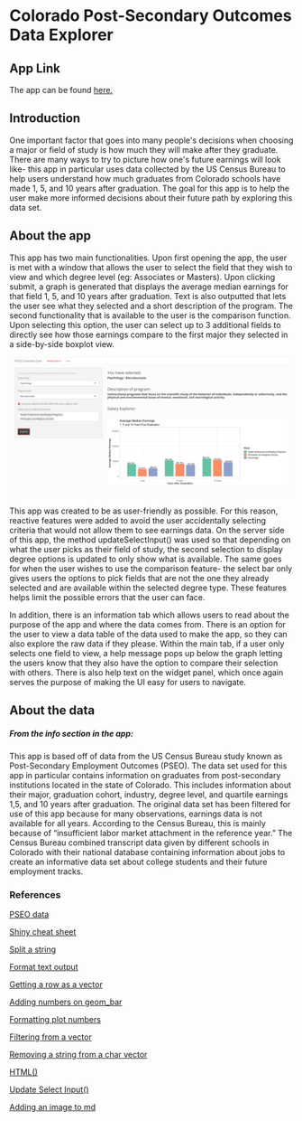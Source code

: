 # Colorado Post-Secondary Outcomes Data Explorer

## App Link

The app can be found [here.](https://saralemus7.shinyapps.io/PSEO/)

## Introduction

One important factor that goes into many people's decisions when choosing a major or field of study is how much they will make after they graduate. There are many ways to try to picture how one's future earnings will look like- this app in particular uses data collected by the US Census Bureau to help users understand how much graduates from Colorado schools have made 1, 5, and 10 years after graduation. The goal for this app is to help the user make more informed decisions about their future path by exploring this data set.

## About the app
This app has two main functionalities. Upon first opening the app, the user is met with a window that allows the user to select the field that they wish to view and which degree level (eg: Associates or Masters). Upon clicking submit, a graph is generated that displays the average median earnings for that field 1, 5, and 10 years after graduation. Text is also outputted that lets the user see what they selected and a short description of the program. The second functionality that is available to the user is the comparison function. Upon selecting this option, the user can select up to 3 additional fields to directly see how those earnings compare to the first major they selected in a side-by-side boxplot view. 

![Preview of the comparision feature](pseo_app_screenshot.png)


This app was created to be as user-friendly as possible. For this reason, reactive features were added to avoid the user accidentally selecting criteria that would not allow them to see earnings data. On the server side of this app, the method updateSelectInput() was used so that depending on what the user picks as their field of study, the second selection to display degree options is updated to only show what is available. The same goes for when the user wishes to use the comparison feature- the select bar only gives users the options to pick fields that are not the one they already selected and are available within the selected degree type. These features helps limit the possible errors that the user can face.

In addition, there is an information tab which allows users to read about the purpose of the app and where the data comes from. There is  an option for the user to view a data table of the data used to make the app, so they can also explore the raw data if they please. Within the main tab, if a user only selects one field to view, a help message pops up below the graph letting the users know that they also have the option to compare their selection with others. There is also help text on the widget panel, which once again serves the purpose of making the UI easy for users to navigate.


## About the data
##### From the info section in the app:
This app is based off of data from the US Census Bureau study known as Post-Secondary Employment Outcomes (PSEO). The data set used for this app in particular contains information on graduates from post-secondary institutions located in the state of Colorado. This includes information about their major, graduation cohort, industry, degree level, and quartile earnings 1,5, and 10 years after graduation.  The original data set has been filtered for use of this app because for many observations, earnings data is not available for all years. According to the Census Bureau, this is mainly because of “insufficient labor market attachment in the reference year.” The Census Bureau combined transcript data given by different schools in Colorado with their national database containing information about jobs to create an informative data set about college students and their future employment tracks.

### References

[PSEO data](https://lehd.ces.census.gov/data/pseo_experimental.html) 

[Shiny cheat sheet](https://shiny.rstudio.com/images/shiny-cheatsheet.pdf)

[Split a string](https://stackoverflow.com/questions/33683862/first-entry-from-string-split)

[Format text output](https://stackoverflow.com/questions/28653428/r-shiny-display-specific-rows-from-a-dataset)

[Getting a row as a vector](https://stackoverflow.com/questions/7615450/getting-a-row-from-a-data-frame-as-a-vector-in-r)

[Adding numbers on geom_bar](https://intellipaat.com/community/16343/how-to-put-labels-over-geombar-for-each-bar-in-r-with-ggplot2)

[Formatting plot numbers](https://stackoverflow.com/questions/29465941/format-number-in-r-with-both-comma-thousands-separator-and-specified-decimals)

[Filtering from a vector](https://community.rstudio.com/t/filter-rows-of-a-data-frame-by-vector-of-strings/52956)

[Removing a string from a char vector](https://stackoverflow.com/questions/35790652/removing-words-featured-in-character-vector-from-string)

[HTML()](https://stackoverflow.com/questions/33392784/make-bold-text-in-html-output-r-shiny)

[Update Select Input()](https://shiny.rstudio.com/reference/shiny/1.2.0/updateSelectInput.html)

[Adding an image to md](https://guides.github.com/features/mastering-markdown/)











